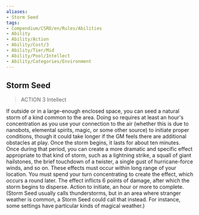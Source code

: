 ```yaml
---
aliases:
- Storm Seed
tags:
- Compendium/CSRD/en/Rules/Abilities
- Ability
- Ability/Action
- Ability/Cost/3
- Ability/Tier/Mid
- Ability/Pool/Intellect
- Ability/Categories/Environment
---
```


  
## Storm Seed  
>ACTION 3  Intellect  
  
If outside or in a large-enough enclosed space, you can seed a natural storm of a kind common to the area. Doing so requires at least an hour's concentration as you use your connection to the air (whether this is due to nanobots, elemental spirits, magic, or some other source) to initiate proper conditions, though it could take longer if the GM feels there are additional obstacles at play. Once the storm begins, it lasts for about ten minutes. Once during that period, you can create a more dramatic and specific effect appropriate to that kind of storm, such as a lightning strike, a squall of giant hailstones, the brief touchdown of a twister, a single gust of hurricane-force winds, and so on. These effects must occur within long range of your location. You must spend your turn concentrating to create the effect, which occurs a round later. The effect inflicts 6 points of damage, after which the storm begins to disperse. Action to initiate, an hour or more to complete. (Storm Seed usually calls thunderstorms, but in an area where stranger weather is common, a Storm Seed could call that instead. For instance, some settings have particular kinds of magical weather.)